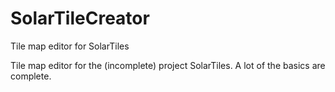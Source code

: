 # SolarTileCreator
Tile map editor for SolarTiles

Tile map editor for the (incomplete) project SolarTiles. 
A lot of the basics are complete.

